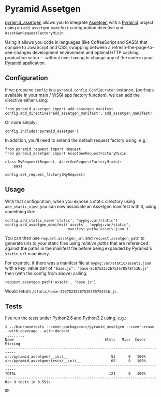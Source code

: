 # Pyramid Assetgen

[pyramid_assetgen][] allows you to integrate [Assetgen][] with a [Pyramid][]
project, using an `add_assetgen_manifest` configuration directive and 
`AssetGenRequestFactoryMixin`.

Using it allows you code in languages (like CoffeeScript and SASS) that compile
to JavaScript and CSS, swapping between a refresh-the-page-to-see-changes
development environment and optimal HTTP caching production setup -- without
ever having to change any of the code in your [Pyramid][] application.

## Configuration

If we presume `config` is a `pyramid.config.Configurator` instance, (perhaps
available in your main / WSGI app factory function), we can add the directive
either using:

    from pyramid_assetgen import add_assetgen_manifest
    config.add_directive('add_assetgen_manifest', add_assetgen_manifest)

Or more simply:

    config.include('pyramid_assetgen')

In addition, you'll need to extend the default request factory using, e.g.:
    
    from pyramid.request import Request
    from pyramid_assetgen import AssetGenRequestFactoryMixin
    
    class MyRequest(Request, AssetGenRequestFactoryMixin):
        pass
    
    config.set_request_factory(MyRequest)

## Usage

With that configuration, when you expose a static directory using 
`add_static_view`, you can now associate an Assetgen manifest with it, using
something like:

    config.add_static_view('static', 'mypkg:var/static')
    config.add_assetgen_manifest('assets', 'mypkg:var/static', 
                                 manifest_path='assets.json')

You can then use `request.assetgen_url` and `request.assetgen_path` to generate
urls to your static files using *relative paths* that are referenced against
the paths in the manifest file before being expanded by Pyramid's `static_url`
machinery.

For example, if there was a manifest file at `mypkg:var/static/assets.json` with
a key: value pair of `"base.js": "base-25675235267526785784536.js"` then (with
the config from above) calling:

    request.assetgen_path('assets', 'base.js')

Would return `/static/base-25675235267526785784536.js`.

## Tests

I've run the tests under Python2.6 and Python3.2 using, e.g.:

    $ ../bin/nosetests --cover-package=src/pyramid_assetgen --cover-erase --with-coverage --with-doctest
    .........
    Name                                          Stmts   Miss  Cover   Missing
    ---------------------------------------------------------------------------
    src/pyramid_assetgen/__init__                    53      0   100%   
    src/pyramid_assetgen/tests/__init__              68      0   100%   
    ---------------------------------------------------------------------------
    TOTAL                                           121      0   100%   
    ----------------------------------------------------------------------
    Ran 9 tests in 0.551s
    
    OK

[assetgen]: http://github.com/tav/assetgen
[pyramid]: http://pypi.python.org/pypi/pyramid
[pyramid_assetgen]: http://github.com/thruflo/pyramid_assetgen